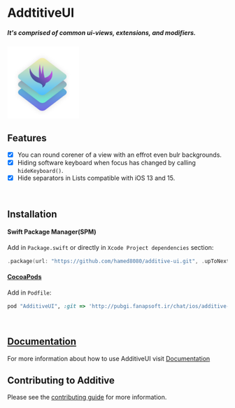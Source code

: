 # AddtitiveUI

<h5>It's comprised of common ui-views, extensions, and modifiers.</h5>

<img src="https://github.com/hamed8080/additive-ui/raw/main/images/icon.png"  width="164" height="164">

## Features

- [x] You can round corener of a view with an effrot even bulr backgrounds.
- [x] Hiding software keyboard when focus has changed by calling `hideKeyboard()`.
- [x] Hide separators in Lists compatible with iOS 13 and 15. 
<br/>

## Installation

#### Swift Package Manager(SPM) 

Add in `Package.swift` or directly in `Xcode Project dependencies` section:

```swift
.package(url: "https://github.com/hamed8080/additive-ui.git", .upToNextMinor(from: "1.0.1")),
```

#### [CocoaPods](https://cocoapods.org) 

Add in `Podfile`:

```ruby
pod "AdditiveUI", :git => 'http://pubgi.fanapsoft.ir/chat/ios/additive-ui.git', :tag => '1.0.1'
```
<br/>

## [Documentation](https://hamed8080.github.io/additive-ui/documentation/additiveui/)
For more information about how to use AdditiveUI visit [Documentation](https://hamed8080.github.io/additive-ui/documentation/additiveui/) 
<br/>

## Contributing to Additive
Please see the [contributing guide](/CONTRIBUTING.md) for more information.

<!-- Copyright (c) 2021-2022 Apple Inc and the Swift Project authors. All Rights Reserved. -->
